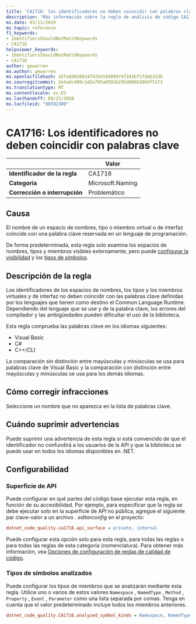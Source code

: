 ```yaml
---
title: 'CA1716: los identificadores no deben coincidir con palabras clave (análisis de código)'
description: 'Más información sobre la regla de análisis de código CA1716: los identificadores no deberían coincidir con palabras clave'
ms.date: 03/11/2019
ms.topic: reference
f1_keywords:
- IdentifiersShouldNotMatchKeywords
- CA1716
helpviewer_keywords:
- IdentifiersShouldNotMatchKeywords
- CA1716
author: gewarren
ms.author: gewarren
ms.openlocfilehash: a5fadd0108147425d18d99074f341bf1fdab32db
ms.sourcegitcommit: 2e4adc490c1d2a705a0592b295d606b10b9f51f1
ms.translationtype: MT
ms.contentlocale: es-ES
ms.lasthandoff: 09/25/2020
ms.locfileid: "96592300"
---
```

# <a name="ca1716-identifiers-should-not-match-keywords"></a>CA1716: Los identificadores no deben coincidir con palabras clave

| | Valor |
|-|-|
| **Identificador de la regla** |CA1716|
| **Categoría** |Microsoft.Naming|
| **Corrección o interrupción** |Problemático|

## <a name="cause"></a>Causa

El nombre de un espacio de nombres, tipo o miembro virtual o de interfaz coincide con una palabra clave reservada en un lenguaje de programación.

De forma predeterminada, esta regla solo examina los espacios de nombres, tipos y miembros visibles externamente, pero puede [configurar la visibilidad](#api-surface) y los [tipos de símbolos](#analyzed-symbol-kinds).

## <a name="rule-description"></a>Descripción de la regla

Los identificadores de los espacios de nombres, los tipos y los miembros virtuales y de interfaz no deben coincidir con las palabras clave definidas por los lenguajes que tienen como destino el Common Language Runtime. Dependiendo del lenguaje que se use y de la palabra clave, los errores del compilador y las ambigüedades pueden dificultar el uso de la biblioteca.

Esta regla comprueba las palabras clave en los idiomas siguientes:

- Visual Basic
- C#
- C++/CLI

La comparación sin distinción entre mayúsculas y minúsculas se usa para palabras clave de Visual Basic y la comparación con distinción entre mayúsculas y minúsculas se usa para los demás idiomas.

## <a name="how-to-fix-violations"></a>Cómo corregir infracciones

Seleccione un nombre que no aparezca en la lista de palabras clave.

## <a name="when-to-suppress-warnings"></a>Cuándo suprimir advertencias

Puede suprimir una advertencia de esta regla si está convencido de que el identificador no confundirá a los usuarios de la API y que la biblioteca se puede usar en todos los idiomas disponibles en .NET.

## <a name="configurability"></a>Configurabilidad

### <a name="api-surface"></a>Superficie de API

Puede configurar en qué partes del código base ejecutar esta regla, en función de su accesibilidad. Por ejemplo, para especificar que la regla se debe ejecutar solo en la superficie de API no pública, agregue el siguiente par clave-valor a un archivo *. editorconfig* en el proyecto:

```ini
dotnet_code_quality.ca1716.api_surface = private, internal
```

Puede configurar esta opción solo para esta regla, para todas las reglas o para todas las reglas de esta categoría (nomenclatura). Para obtener más información, vea [Opciones de configuración de reglas de calidad de código](../code-quality-rule-options.md).

### <a name="analyzed-symbol-kinds"></a>Tipos de símbolos analizados

Puede configurar los tipos de miembros que se analizarán mediante esta regla. Utilice uno o varios de estos valores `Namespace` , `NamedType` , `Method` , `Property` , `Event` , `Parameter` como una lista separada por comas. Tenga en cuenta que el valor predeterminado incluye todos los miembros anteriores.

```ini
dotnet_code_quality.CA1716.analyzed_symbol_kinds = Namespace, NamedType, Method, Property, Event
```
